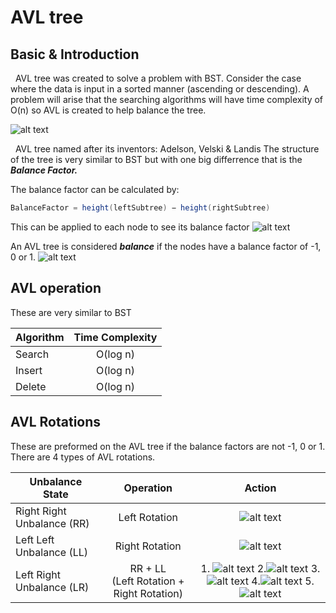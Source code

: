 # AVL tree
## Basic & Introduction
&nbsp;&nbsp;AVL tree was created to solve a problem with BST. Consider the case where the data is input in a sorted manner (ascending or descending). A problem will arise that the searching algorithms will have time complexity of O(n) so AVL is created to help balance the tree.

![alt text](https://www.tutorialspoint.com/data_structures_algorithms/images/unbalanced_bst.jpg)

&nbsp;&nbsp;AVL tree named after its inventors: Adelson, Velski & Landis
The structure of the tree is very similar to BST but with one big differrence that is the **_Balance Factor._**

The balance factor can be calculated by:
```java
BalanceFactor = height(leftSubtree) − height(rightSubtree)
```
This can be applied to each node to see its balance factor
![alt text](https://www.tutorialspoint.com/data_structures_algorithms/images/unbalanced_avl_trees.jpg)

An AVL tree is considered **_balance_** if the nodes have a balance factor of -1, 0 or 1.
![alt text](https://static.javatpoint.com/ds/images/avl-tree.png)
## AVL operation
These are very similar to BST

| Algorithm        | Time Complexity |
| ------------- |:-------------:| 
| Search    | O(log n) | 
| Insert    | O(log n) |     
| Delete    | O(log n) |      

## AVL Rotations
These are preformed on the AVL tree if the balance factors are not -1, 0 or 1.
There are 4 types of AVL rotations.

| Unbalance State      | Operation | Action|
| ------------- |:-------------:|:-------------:| 
| Right Right Unbalance (RR)| Left Rotation|![alt text](https://static.javatpoint.com/ds/images/avl-tree.jpg)|
| Left Left Unbalance (LL)| Right Rotation|![alt text](https://static.javatpoint.com/ds/images/avl-tree2.jpg)|
| Left Right Unbalance (LR)| RR + LL <br>(Left Rotation + Right Rotation)|1. ![alt text](https://static.javatpoint.com/ds/images/avl-tree3.jpg) 2.![alt text](https://static.javatpoint.com/ds/images/avl-tree4.jpg) 3.![alt text](https://static.javatpoint.com/ds/images/avl-tree5.jpg) 4.![alt text](https://static.javatpoint.com/ds/images/avl-tree6.jpg) 5.![alt text](https://static.javatpoint.com/ds/images/avl-tree7.jpg)|